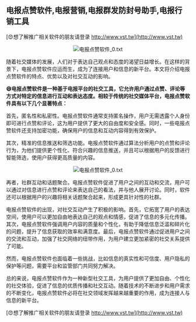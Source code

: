 ## **电报点赞软件,电报营销,电报群发防封号助手,电报行销工具**

[😍想了解推广相关软件的朋友请登录 http://www.vst.tw](http://www.vst.tw)

 <center><img src="https://vst.tw/MP4/tuiguang/png/6.png" alt="电报点赞软件_0.txt"></center>

随着社交媒体的发展，人们对于表达自己观点和态度的渴望日益增长。在这样的背景下，电报点赞软件应运而生，成为了连接用户和信息的新平台。本文将介绍电报点赞软件的特点、优势以及对社交互动的影响。

**😄电报点赞软件是一种基于电报平台的社交工具，它允许用户通过点赞、评论等方式对特定的信息进行互动和表达态度。相较于传统的社交媒体平台，电报点赞软件具有以下几个显著特点：**

首先，匿名性和私密性。电报点赞软件通常支持匿名操作，用户无需透露个人身份即可进行点赞和评论，这为用户提供了更大的自由度和安全感。同时，一些电报点赞软件还支持加密功能，确保用户的信息和互动内容得到有效保护。

其次，精准的信息推送和筛选功能。电报点赞软件通过算法分析用户的点赞和评论行为，为他们提供更个性化、符合兴趣的信息推送，并且可以根据用户的反馈进行智能筛选，使用户获得更高质量的内容。

 <center><img src="https://vst.tw/MP4/tuiguang/png/5.png" alt="电报点赞软件_0.txt"></center>

再者，社群互动和话题聚合。电报点赞软件促进了用户之间的互动和交流，用户可以通过对信息进行点赞和评论来表达自己的看法，并与他人展开讨论。同时，软件还可以根据用户的兴趣将相关话题聚合起来，形成更具针对性的社群。

电报点赞软件的出现，对社交互动产生了积极的影响。首先，它拓宽了用户的表达空间，使用户可以更加自由地表达自己的观点和情感，促进了信息的多元化传播。其次，电报点赞软件强调用户内容的质量和个性化，有助于降低信息泛滥和碎片化的问题，提升了信息获取的效率和满意度。最后，电报点赞软件通过促进用户之间的交流和互动，加强了社交网络的纽带作用，为用户建立更加紧密的社交关系提供了可能。

然而，电报点赞软件也面临着一些挑战，比如信息的真实性和可信度、用户隐私的保护等问题，需要平台和监管部门共同努力解决。

总的来说，电报点赞软件作为一种新型社交工具，为用户提供了更加自由、个性化的社交体验，促进了信息的优质传播和社交互动。随着技术的不断进步和用户需求的不断变化，电报点赞软件必将在社交领域发挥越来越重要的作用，成为连接人与信息的新平台。

[😍想了解推广相关软件的朋友请登录 http://www.vst.tw](http://www.vst.tw)



